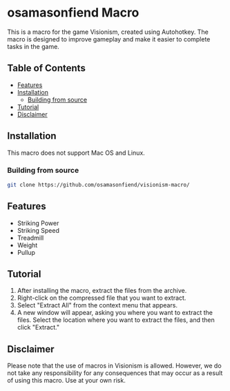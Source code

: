 # osamasonfiend Macro

This is a macro for the game Visionism, created using Autohotkey. The macro is designed to improve gameplay and make it easier to complete tasks in the game.

## Table of Contents
- [Features](#features)
- [Installation](#installation)
  - [Building from source](#building-from-source)
- [Tutorial](#tutorial)
- [Disclaimer](#disclaimer)

## Installation
This macro does not support Mac OS and Linux.
### Building from source
```bash
git clone https://github.com/osamasonfiend/visionism-macro/
```

## Features
- Striking Power
- Striking Speed
- Treadmill
- Weight
- Pullup

## Tutorial
1. After installing the macro, extract the files from the archive.
2. Right-click on the compressed file that you want to extract.
3. Select "Extract All" from the context menu that appears.
4. A new window will appear, asking you where you want to extract the files. Select the location where you want to extract the files, and then click "Extract."

## Disclaimer
Please note that the use of macros in Visionism is allowed. However, we do not take any responsibility for any consequences that may occur as a result of using this macro. Use at your own risk.
